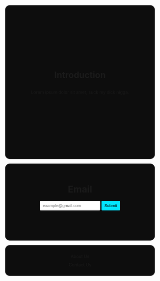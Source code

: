 <!DOCTYPE html>
<html>

<head>
  <meta charset="UTF-8">
  <meta name="viewport" content="width=device-width, initial-scale=1">
  <title>Index</title>
  <style>
    @import url('https://fonts.googleapis.com/css2?family=Poppins&display=swap');
    
    body {
      background-color: #1e1e1e;
      font-family: 'Poppins', sans-serif;
      color: white;
    }
    
    div {
      display: grid;
      place-items: center;
      align-content: center;
      border: none;
      border-radius: 15px;
      margin: 15px 8px;
      background-color: #0d0d0d;
    }
    
    .div-1 {
      min-height: 500px;
    }
    
    .div-2 {
      min-height: 250px;
    }
    
    .div-3 {
      min-height: 100px;
    }
    
    h1, p {
      margin: 15px;
      text-align: center;
    }
    
    a {
      margin: 5px;
      text-align: center;
      text-decoration: none;
      color: lightseagreen;
      display: inline-block;
    }
    
    label {
      display: grid;
      place-items: center;
      align-content: center;
      font-size: 30px;
      font-weight: bold;
    }
    
    input {
      border: none;
      border-radius: 3px;
      padding: 8px 10px;
      margin: 20px 0;
      font-family: 'Poppins', sans-serif;
      color: black;
    }
    
    button {
      display: relative;
      place-items: center;
      align-content: center;
      border: none;
      border-radius: 3px;
      padding: 8px 10px;
      margin: 0;
      font-family: 'Poppins', sans-serif;
      color: black;
      background-color: #03e5ff;
      transition: background-color ease 0.5s;
    }
    
    button:hover {
      background-color: #02abbf;
    }
  </style>
</head>

<body>
  <div class="div-1">
    <h1>Introduction</h1>
    <p>Lorem ipsum dolor sit amet, suck my dick nigga.</p>
  </div>
  <div class="div-2">
    <form method="POST" action="">
      <label>Email</label>
      <input type="email" class="email" placeholder="example@gmail.com" required>
      <button type="submit" class="sumbit" id="submit">Submit</button>
    </form>
  </div>
  <div class="div-3">
    <a href="">About Us</a>
    <a href="">Contact Us</a>
  </div>
</body>
</html>
